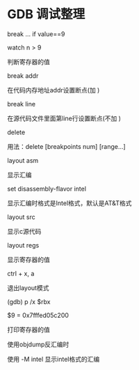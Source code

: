 # GDB 调试整理

break ... if value==9

watch n > 9

判断寄存器的值

break addr

在代码内存地址addr设置断点(加 )

break line

在源代码文件里面第line行设置断点(不加 )

delete

用法：delete [breakpoints num] [range...]

layout asm

显示汇编

set disassembly-flavor intel

显示汇编时格式是Intel格式，默认是AT&T格式

layout src 

显示c源代码

layout regs

显示寄存器的值

ctrl + x, a 

退出layout模式


(gdb) p /x $rbx

$9 = 0x7fffed05c200

打印寄存器的值

使用objdump反汇编时

使用 -M intel 显示intel格式的汇编